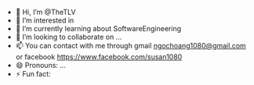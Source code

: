 - 👋 Hi, I’m @TheTLV
- 👀 I’m interested in 
- 🌱 I’m currently learning about SoftwareEngineering
- 💞️ I’m looking to collaborate on ...
- 📫 You can contact with me through gmail ngochoang1080@gmail.com or facebook https://www.facebook.com/susan1080 
- 😄 Pronouns: ...
- ⚡ Fun fact: 

<!---
TheTLV/TheTLV is a ✨ special ✨ repository because its `README.md` (this file) appears on your GitHub profile.
You can click the Preview link to take a look at your changes.
--->
